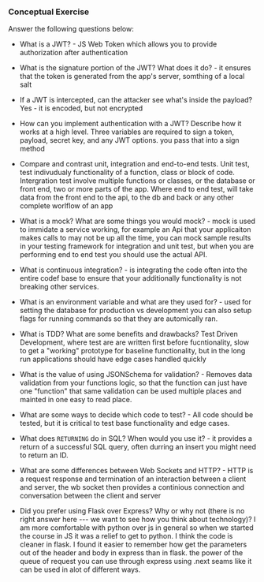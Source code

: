 ### Conceptual Exercise

Answer the following questions below:

- What is a JWT? - JS Web Token which allows you to provide authorization after authentication

- What is the signature portion of the JWT?  What does it do? - it ensures that the token is generated from the app's server, somthing of a local salt

- If a JWT is intercepted, can the attacker see what's inside the payload? Yes - it is encoded, but not encrypted

- How can you implement authentication with a JWT?  Describe how it works at a high level. Three variables are required to sign a token, payload, secret key, and any JWT options. you pass that into a sign method

- Compare and contrast unit, integration and end-to-end tests. Unit test, test indivudualy functionality of a function, class or block of code. Intergration test involve multiple functions or classes, or the database or front end, two or more parts of the app. Where end to end test, will take data from the front end to the api, to the db and back or any other complete worlflow of an app

- What is a mock? What are some things you would mock? - mock is used to immidate a service working, for example an Api that your applicaiton makes calls to may not be up all the time, you can mock sample results in your testing framework for integration and unit test, but when you are performing end to end test you should use the actual API. 

- What is continuous integration? - is integrating the code often into the entire codef base to ensure that your additionally functionality is not breaking other services.

- What is an environment variable and what are they used for? - used for setting the database for production vs development you can also setup flags for running commands so that they are automically ran. 

- What is TDD? What are some benefits and drawbacks? Test Driven Development, where test are are written first before fucntionality, slow to get a "working" prototype for baseline functionality, but in the long run applications should have edge cases handled quickly

- What is the value of using JSONSchema for validation? - Removes data validation from your functions logic, so that the function can just have one "function" that same validation can be used multiple places and mainted in one easy to read place. 

- What are some ways to decide which code to test? - All code should be tested, but it is critical to test base functionality and edge cases. 

- What does `RETURNING` do in SQL? When would you use it? - it provides a return of a successful SQL query, often durring an insert you might need to return an ID. 

- What are some differences between Web Sockets and HTTP? - HTTP is a request response and termination of an interaction between a client and server, the wb socket then provides a continious connection and conversation between the client and server

- Did you prefer using Flask over Express? Why or why not (there is no right
  answer here --- we want to see how you think about technology)? I am more comfortable with python over js in general so when we started the course in JS it was a relief to get to python. I think the code is cleaner in flask. I found it easier to remember how get the parameters out of the header and body in express than in flask. the power of the queue of request you can use through express using .next seams like it can be used in alot of different ways. 
